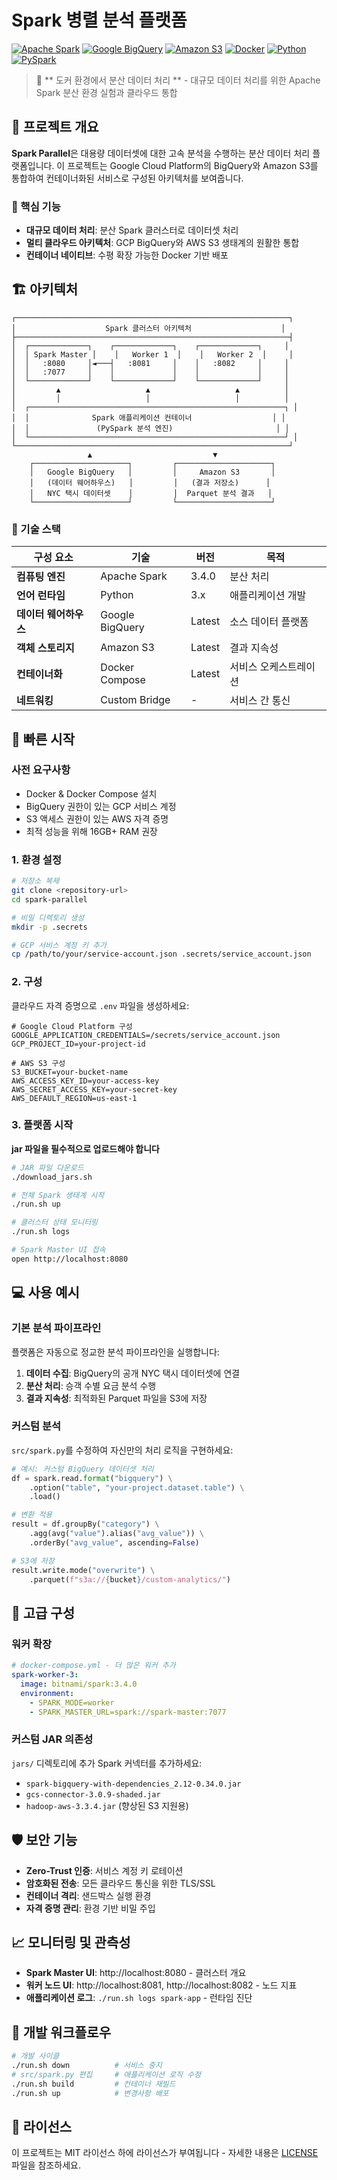 # Spark 병렬 분석 플랫폼

[![Apache Spark](https://img.shields.io/badge/Apache%20Spark-3.4.0-E25A1C?style=for-the-badge&logo=apache-spark&logoColor=white)](https://spark.apache.org/)
[![Google BigQuery](https://img.shields.io/badge/BigQuery-4285F4?style=for-the-badge&logo=google-cloud&logoColor=white)](https://cloud.google.com/bigquery)
[![Amazon S3](https://img.shields.io/badge/Amazon%20S3-569A31?style=for-the-badge&logo=amazon-s3&logoColor=white)](https://aws.amazon.com/s3/)
[![Docker](https://img.shields.io/badge/Docker-2496ED?style=for-the-badge&logo=docker&logoColor=white)](https://docker.com/)
[![Python](https://img.shields.io/badge/Python-3776AB?style=for-the-badge&logo=python&logoColor=white)](https://python.org/)
[![PySpark](https://img.shields.io/badge/PySpark-E25A1C?style=for-the-badge&logo=apache-spark&logoColor=white)](https://spark.apache.org/docs/latest/api/python/)

> 🚀 ** 도커 환경에서 분산 데이터 처리 ** - 대규모 데이터 처리를 위한 Apache Spark 분산 환경 실험과 클라우드 통합

## 🌟 프로젝트 개요

**Spark Parallel**은 대용량 데이터셋에 대한 고속 분석을 수행하는 분산 데이터 처리 플랫폼입니다. 이 프로젝트는 Google Cloud Platform의 BigQuery와 Amazon S3를 통합하여 컨테이너화된 서비스로 구성된 아키텍처를 보여줍니다.

### 🎯 핵심 기능

- **대규모 데이터 처리**: 분산 Spark 클러스터로 데이터셋 처리
- **멀티 클라우드 아키텍처**: GCP BigQuery와 AWS S3 생태계의 원활한 통합
- **컨테이너 네이티브**: 수평 확장 가능한 Docker 기반 배포

## 🏗️ 아키텍처

```
┌─────────────────────────────────────────────────────────────┐
│                    Spark 클러스터 아키텍처                    │
├─────────────────────────────────────────────────────────────┤
│  ┌─────────────┐    ┌─────────────┐    ┌─────────────┐     │
│  │ Spark Master │    │   Worker 1  │    │   Worker 2  │     │
│  │   :8080     │◄───┤   :8081     │    │   :8082     │     │
│  │   :7077     │    │             │    │             │     │
│  └─────────────┘    └─────────────┘    └─────────────┘     │
│         ▲                   ▲                   ▲          │
│         │                   │                   │          │
│  ┌─────────────────────────────────────────────────────────┐ │
│  │              Spark 애플리케이션 컨테이너                  │ │
│  │               (PySpark 분석 엔진)                       │ │
│  └─────────────────────────────────────────────────────────┘ │
└─────────────────────────────────────────────────────────────┘
                 ▲                           ▼
    ┌─────────────────────┐         ┌─────────────────────┐
    │   Google BigQuery   │         │     Amazon S3       │
    │   (데이터 웨어하우스)   │         │   (결과 저장소)      │
    │   NYC 택시 데이터셋    │         │  Parquet 분석 결과   │
    └─────────────────────┘         └─────────────────────┘
```

### 🔧 기술 스택

| 구성 요소 | 기술 | 버전 | 목적 |
|-----------|------|------|------|
| **컴퓨팅 엔진** | Apache Spark | 3.4.0 | 분산 처리 |
| **언어 런타임** | Python | 3.x | 애플리케이션 개발 |
| **데이터 웨어하우스** | Google BigQuery | Latest | 소스 데이터 플랫폼 |
| **객체 스토리지** | Amazon S3 | Latest | 결과 지속성 |
| **컨테이너화** | Docker Compose | Latest | 서비스 오케스트레이션 |
| **네트워킹** | Custom Bridge | - | 서비스 간 통신 |

## 🚀 빠른 시작

### 사전 요구사항

- Docker & Docker Compose 설치
- BigQuery 권한이 있는 GCP 서비스 계정
- S3 액세스 권한이 있는 AWS 자격 증명
- 최적 성능을 위해 16GB+ RAM 권장

### 1. 환경 설정

```bash
# 저장소 복제
git clone <repository-url>
cd spark-parallel

# 비밀 디렉토리 생성
mkdir -p .secrets

# GCP 서비스 계정 키 추가
cp /path/to/your/service-account.json .secrets/service_account.json
```

### 2. 구성

클라우드 자격 증명으로 `.env` 파일을 생성하세요:

```env
# Google Cloud Platform 구성
GOOGLE_APPLICATION_CREDENTIALS=/secrets/service_account.json
GCP_PROJECT_ID=your-project-id

# AWS S3 구성
S3_BUCKET=your-bucket-name
AWS_ACCESS_KEY_ID=your-access-key
AWS_SECRET_ACCESS_KEY=your-secret-key
AWS_DEFAULT_REGION=us-east-1
```

### 3. 플랫폼 시작

**jar 파일을 필수적으로 업로드해야 합니다** 
```bash
# JAR 파일 다운로드
./download_jars.sh
```

```bash
# 전체 Spark 생태계 시작
./run.sh up

# 클러스터 상태 모니터링
./run.sh logs

# Spark Master UI 접속
open http://localhost:8080
```

## 💻 사용 예시

### 기본 분석 파이프라인

플랫폼은 자동으로 정교한 분석 파이프라인을 실행합니다:

1. **데이터 수집**: BigQuery의 공개 NYC 택시 데이터셋에 연결
2. **분산 처리**: 승객 수별 요금 분석 수행
3. **결과 지속성**: 최적화된 Parquet 파일을 S3에 저장

### 커스텀 분석

`src/spark.py`를 수정하여 자신만의 처리 로직을 구현하세요:

```python
# 예시: 커스텀 BigQuery 데이터셋 처리
df = spark.read.format("bigquery") \
    .option("table", "your-project.dataset.table") \
    .load()

# 변환 적용
result = df.groupBy("category") \
    .agg(avg("value").alias("avg_value")) \
    .orderBy("avg_value", ascending=False)

# S3에 저장
result.write.mode("overwrite") \
    .parquet(f"s3a://{bucket}/custom-analytics/")
```

## 🔧 고급 구성

### 워커 확장

```yaml
# docker-compose.yml - 더 많은 워커 추가
spark-worker-3:
  image: bitnami/spark:3.4.0
  environment:
    - SPARK_MODE=worker
    - SPARK_MASTER_URL=spark://spark-master:7077
```

### 커스텀 JAR 의존성

`jars/` 디렉토리에 추가 Spark 커넥터를 추가하세요:

- `spark-bigquery-with-dependencies_2.12-0.34.0.jar`
- `gcs-connector-3.0.9-shaded.jar`
- `hadoop-aws-3.3.4.jar` (향상된 S3 지원용)

## 🛡️ 보안 기능

- **Zero-Trust 인증**: 서비스 계정 키 로테이션
- **암호화된 전송**: 모든 클라우드 통신을 위한 TLS/SSL
- **컨테이너 격리**: 샌드박스 실행 환경
- **자격 증명 관리**: 환경 기반 비밀 주입

## 📈 모니터링 및 관측성

- **Spark Master UI**: http://localhost:8080 - 클러스터 개요
- **워커 노드 UI**: http://localhost:8081, http://localhost:8082 - 노드 지표
- **애플리케이션 로그**: `./run.sh logs spark-app` - 런타임 진단

## 🔄 개발 워크플로우

```bash
# 개발 사이클
./run.sh down          # 서비스 중지
# src/spark.py 편집     # 애플리케이션 로직 수정
./run.sh build         # 컨테이너 재빌드
./run.sh up            # 변경사항 배포
```

## 📄 라이선스

이 프로젝트는 MIT 라이선스 하에 라이선스가 부여됩니다 - 자세한 내용은 [LICENSE](LICENSE) 파일을 참조하세요.

